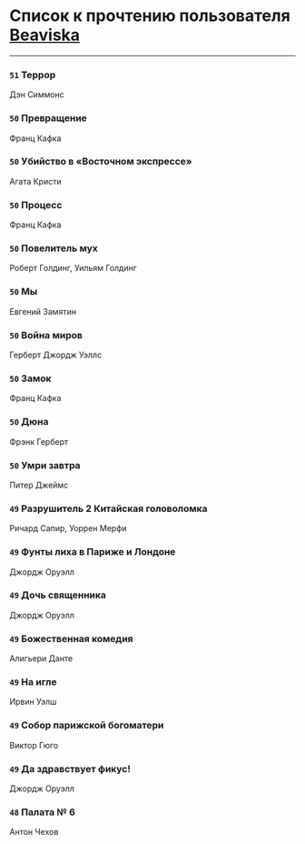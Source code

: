 # Список к прочтению пользователя [Beaviska](https://www.facebook.com/app_scoped_user_id/10202544960024508/)
---

### `51` Террор
Дэн Симмонс

### `50` Превращение
Франц Кафка

### `50` Убийство в «Восточном экспрессе»
Агата Кристи

### `50` Процесс
Франц Кафка

### `50` Повелитель мух
Роберт Голдинг, Уильям Голдинг

### `50` Мы
Евгений Замятин

### `50` Война миров
Герберт Джордж Уэллс

### `50` Замок
Франц Кафка

### `50` Дюна
Фрэнк Герберт

### `50` Умри завтра
Питер Джеймс

### `49` Разрушитель 2 Китайская головоломка
Ричард Сапир, Уоррен Мерфи

### `49` Фунты лиха в Париже и Лондоне
Джордж Оруэлл

### `49` Дочь священника
Джордж Оруэлл

### `49` Божественная комедия
Алигьери Данте

### `49` На игле
Ирвин Уэлш

### `49` Собор парижской богоматери
Виктор Гюго

### `49` Да здравствует фикус!
Джордж Оруэлл

### `48` Палата № 6
Антон Чехов

